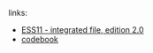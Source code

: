 links:
- [ESS11 - integrated file, edition 2.0](https://ess.sikt.no/en/datafile/242aaa39-3bbb-40f5-98bf-bfb1ce53d8ef?tab=0)
- [codebook]()